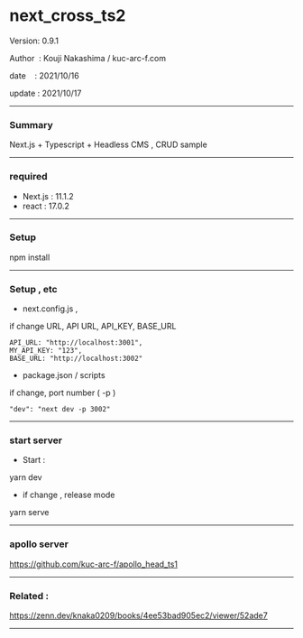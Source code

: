 # next_cross_ts2

 Version: 0.9.1

 Author  : Kouji Nakashima / kuc-arc-f.com

 date    : 2021/10/16 

 update  : 2021/10/17

***
### Summary

Next.js + Typescript + Headless CMS , CRUD sample

***
### required

* Next.js : 11.1.2
* react : 17.0.2

***
### Setup

npm install

***
### Setup , etc
* next.config.js , 

if change URL, API URL, API_KEY, BASE_URL

```
API_URL: "http://localhost:3001",
MY_API_KEY: "123",
BASE_URL: "http://localhost:3002"
```

* package.json / scripts

if change, port number ( -p )

```
"dev": "next dev -p 3002"
```

***
### start server
* Start :

yarn dev

* if change , release mode

yarn serve


***
### apollo server

https://github.com/kuc-arc-f/apollo_head_ts1

***
### Related : 

https://zenn.dev/knaka0209/books/4ee53bad905ec2/viewer/52ade7

***

